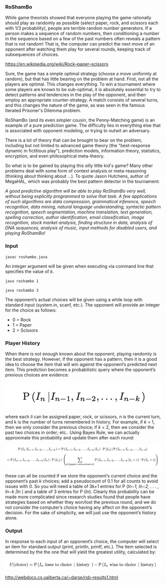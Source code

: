 ### RoShamBo

While game theorists showed that everyone playing the game rationally should play as randomly as possible (select paper, rock, and scissors each with 1/3 probability), people are terrible random number generators. If a person makes a sequence of random numbers, then conditioning a number in the sequence based on a few of the past numbers often reveals a pattern that is not random! That is, the computer can predict the next move of an opponent after watching them play for several rounds, keeping track of subsequences of choices.

https://en.wikipedia.org/wiki/Rock–paper–scissors

Sure, the game has a simple optimal strategy (choose a move uniformly at random), but that has little bearing on the problem at hand. First, not all the players are optimal. This changes everything. To win a tournament where some players are known to be sub-optimal, it is absolutely essential to try to detect patterns and tendencies in the play of the opponent, and then employ an appropriate counter-strategy. A match consists of several turns, and this changes the nature of the game, as was seen in the famous Iterated Prisoner's Dilemma problem.

RoShamBo (and its even simpler cousin, the Penny-Matching game) is an example of a pure prediction game. The difficulty lies in everything else that is associated with opponent modeling, or trying to outwit an adversary.

There is a lot of theory that can be brought to bear on the problem, including but not limited to advanced game theory (the "best-response dynamic in fictitious play"), prediction models, information theory, statistics, encryption, and even philosophical meta-theory.

So what is to be gained by playing this silly little kid's game? Many other problems deal with some form of context analysis or meta-reasoning (thinking about thinking about ...). To quote Jason Hutchens, author of MegaHAL, which was probably the best pattern detector in the tournament:

*A good predictive algorithm will be able to play RoShamBo very well, without being explicitly programmed to solve that task. A few applications of such algorithms are data compression, grammatical inference, speech recognition, data mining, natural language understanding, syntactic pattern recognition, speech segmentation, machine translation, text generation, spelling correction, author identification, email classification, image recognition, stock market analysis, finding structure in data, analysis of DNA sequences, analysis of music, input methods for disabled users, and playing RoShamBo!*

### Input
```
javac roshambo.java
```
An integer argument will be given when executing via command line that specifies the value of *k*. 
```
java roshambo 1
```
```
java roshambo 3
```
The opponent’s actual choices will be given using a while loop with standard input (system.in, scanf, etc.). The opponent will provide an integer for the choice as follows:

* 0 = Rock
* 1 = Paper
* 2 = Scissors

### Player History

When there is not enough known about the opponent, playing randomly is the best strategy. However, if the opponent has a pattern, then it is a good idea to choose the item that will win against the opponent’s predicted next item. This prediction becomes a probabilistic query where the opponent’s previous choices are evidence:

<p align="center">
  <img src="https://github.com/wesleytian/roshambo-god/blob/master/images/pic1.png">
</p>

where each *Ii* can be assigned paper, rock, or scissors, n is the current turn, and k is the number of turns remembered in history. For example, if *k* = 1, then we only consider the previous choice; if *k* = 2, then we consider the past two choices in order; etc.. Using Bayes Rule, we can actually approximate this probability and update them after each round:

<p align="center">
  <img src="https://github.com/wesleytian/roshambo-god/blob/master/images/pic2.png">
</p>

these can all be counted if we store the opponent’s current choice and the opponent’s past *k* choices; add
a pseudocount of 0.1 for all counts to avoid issues with 0. So you will need a table of 3k+1 entries for P (*In−1, In−2, . . . , In−k |In* ) and a table of 3 entries for P (*In*). Clearly this probability can be made more complicated since research studies found that people have strategies based on whether they won/lost the previous round, and we do not consider the computer’s choice having any affect on the opponent’s decision. For the sake of simplicity, we will just use the opponent’s history alone.

### Output
In response to each input of an opponent’s choice, the computer will select an item for standard output (print, println, printf, etc.). The item selected is determined by the the one that will yield the greatest utility, calculated by:
<p align="center">
  <img src="https://github.com/wesleytian/roshambo-god/blob/master/images/pic3.png">
</p>

http://webdocs.cs.ualberta.ca/~darse/rsb-results1.html

